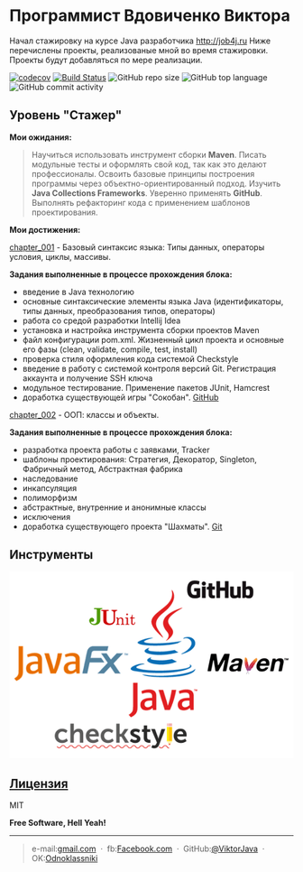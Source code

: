 # Программист Вдовиченко Виктора
Начал стажировку на курсе Java разработчика http://job4j.ru 
Ниже перечислены проекты, реализованые мной во время стажировки. 
Проекты будут добавляться по мере реализации.

[![codecov](https://codecov.io/gh/ViktorJava/job4j/branch/master/graph/badge.svg)](https://codecov.io/gh/ViktorJava/job4j)
[![Build Status](https://travis-ci.org/ViktorJava/job4j.svg?branch=master)](https://travis-ci.org/ViktorJava/job4j)
![GitHub repo size](https://img.shields.io/github/repo-size/ViktorJava/job4j)
![GitHub top language](https://img.shields.io/github/languages/top/ViktorJava/job4j)
![GitHub commit activity](https://img.shields.io/github/commit-activity/m/ViktorJava/job4j)

## Уровень "Стажер"
**Мои ожидания:**
>Научиться использовать инструмент сборки **Maven**. Писать модульные тесты и оформлять свой код,
> так как это делают профессионалы. Освоить базовые принципы построения программы через 
>объектно-ориентированный подход. Изучить **Java Collections Frameworks**. 
>Уверенно применять **GitHub**. Выполнять рефакторинг кода с применением шаблонов проектирования.

**Мои достижения:**

[chapter_001](https://github.com/ViktorJava/job4j/tree/master/chapter_001) - Базовый синтаксис языка: Типы данных, 
операторы условия, циклы, массивы.
 
**Задания выполненные в процессе прохождения блока:**

* введение в Java технологию
* основные синтаксические элементы языка Java (идентификаторы, типы данных, преобразования типов, операторы)
* работа со средой разработки Intellij Idea
* установка и настройка инструмента сборки проектов Maven
* файл конфигурации pom.xml. Жизненный цикл проекта и основные его фазы (clean, validate, compile, test, install)
* проверка стиля оформления кода системой Checkstyle
* введение в работу с системой контроля версий Git. Регистрация аккаунта и получение SSH ключа
* модульное тестирование. Применение пакетов JUnit, Hamcrest
* доработка существующей игры "Сокобан". [GitHub](https://github.com/ViktorJava/games_oop_javafx)


[chapter_002](https://github.com/ViktorJava/job4j/tree/master/chapter_002) - ООП: классы и объекты.

**Задания выполненные в процессе прохождения блока:**
* разработка проекта работы с заявками, Tracker
* шаблоны проектирования: Стратегия, Декоратор, Singleton, Фабричный метод, Абстрактная фабрика
* наследование
* инкапсуляция
* полиморфизм
* абстрактные, внутренние и анонимные классы
* исключения
* доработка существующего проекта "Шахматы". 
[Git](https://github.com/ViktorJava/games_oop_javafx)

## Инструменты
![Algorithm schema](./images/title.png) 
	
## [Лицензия](https://github.com/ViktorJava/job4j/tree/master/LICENSE)
MIT 

**Free Software, Hell Yeah!**

---

>e-mail:[gmail.com](mailto:gipsyscrew@gmail.com) &nbsp;&middot;&nbsp;
>fb:[Facebook.com](https://www.facebook.com/viktor.vdovichenko) &nbsp;&middot;&nbsp;
> GitHub:[@ViktorJava](https://github.com/ViktorJava) &nbsp;&middot;&nbsp;
> OK:[Odnoklassniki](https://ok.ru/profile/571539586668)

